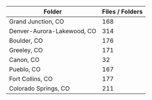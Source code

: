 | Folder                     |   Files / Folders |
|----------------------------|-------------------|
| Grand Junction, CO         |               168 |
| Denver-Aurora-Lakewood, CO |               314 |
| Boulder, CO                |               176 |
| Greeley, CO                |               171 |
| Canon, CO                  |                32 |
| Pueblo, CO                 |               167 |
| Fort Collins, CO           |               177 |
| Colorado Springs, CO       |               211 |